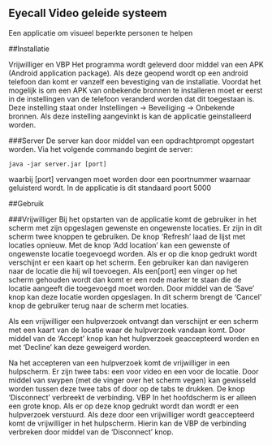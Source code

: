 ## Eyecall Video geleide systeem ##

Een applicatie om visueel beperkte personen te helpen


##Installatie

Vrijwilliger en VBP
Het programma wordt geleverd door middel van een APK (Android application package). Als deze geopend wordt op een android telefoon dan komt er vanzelf een bevestiging van de installatie. Voordat het mogelijk is om een APK van onbekende bronnen te installeren moet er eerst in de instellingen van de telefoon veranderd worden dat dit toegestaan is. Deze instelling staat onder Instellingen → Beveiliging → Onbekende bronnen. Als deze instelling aangevinkt is kan de applicatie geinstalleerd worden.

###Server
De server kan door middel van een opdrachtprompt opgestart worden. Via het volgende commando begint de server:

    java -jar server.jar [port]

waarbij [port] vervangen moet worden door een poortnummer waarnaar geluisterd wordt. In de applicatie is dit standaard poort 5000

##Gebruik

###Vrijwilliger
Bij het opstarten van de applicatie komt de gebruiker in het scherm met zijn opgeslagen gewenste en ongewenste locaties. Er zijn in dit scherm twee knoppen te gebruiken. De knop ‘Refresh’ laad de lijst met locaties opnieuw. Met de knop ‘Add location’ kan een gewenste of ongewenste locatie toegevoegd worden. Als er op die knop gedrukt wordt verschijnt er een kaart op het scherm. Een gebruiker kan dan navigeren naar de locatie die hij wil toevoegen. Als een[port] een vinger op het scherm gehouden wordt dan komt er een rode marker te staan die de locatie aangeeft die toegevoegd moet worden. Door middel van de ‘Save’ knop kan deze locatie worden opgeslagen. In dit scherm brengt de ‘Cancel’ knop de gebruiker terug naar de scherm met locaties.

Als een vrijwilliger een hulpverzoek ontvangt dan verschijnt er een scherm met een kaart van de locatie waar de hulpverzoek vandaan komt. Door middel van de ‘Accept’ knop kan het hulpverzoek geaccepteerd worden en met ‘Decline’ kan deze geweigerd worden.

Na het accepteren van een hulpverzoek komt de vrijwilliger in een hulpscherm. Er zijn twee tabs: een voor video en een voor de locatie. Door middel van swypen (met de vinger over het scherm vegen) kan gewisseld worden tussen deze twee tabs of door op de tabs te drukken. De knop ‘Disconnect’ verbreekt de verbinding.
VBP
In het hoofdscherm is er alleen een grote knop. Als er op deze knop gedrukt wordt dan wordt er een hulpverzoek verstuurd. Als deze door een vrijwilliger wordt geaccepteerd komt de vrijwilliger in het hulpscherm. Hierin kan de VBP de verbinding verbreken door middel van de ‘Disconnect’ knop.